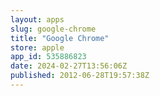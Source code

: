 ```yaml
---
layout: apps
slug: google-chrome
title: "Google Chrome"
store: apple
app_id: 535886823
date: 2024-02-27T13:56:06Z
published: 2012-06-28T19:57:38Z
---
```

